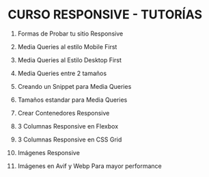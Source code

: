 # CURSO RESPONSIVE - TUTORÍAS

1. Formas de Probar tu sitio Responsive

105. Media Queries al estilo Mobile First

106. Media Queries al Estilo Desktop First

107. Media Queries entre 2 tamaños

108. Creando un Snippet para Media Queries

109. Tamaños estandar para Media Queries

110. Crear Contenedores Responsive

111. 3 Columnas Responsive en Flexbox

112. 3 Columnas Responsive en CSS Grid

113. Imágenes Responsive

114. Imágenes en Avif y Webp Para mayor performance
